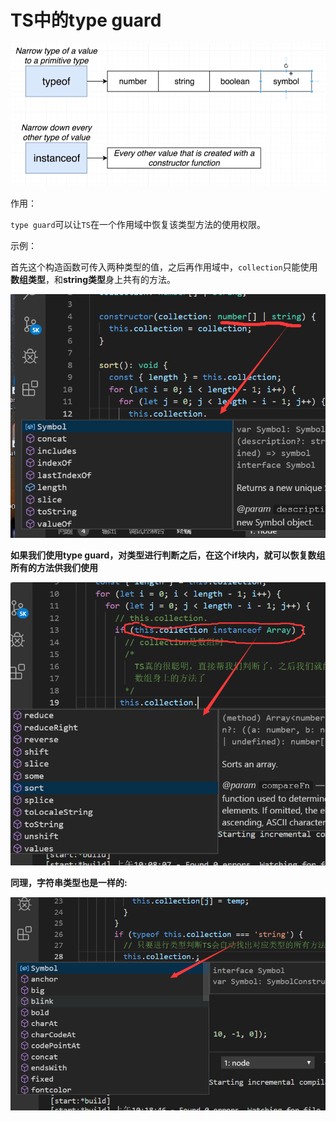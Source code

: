 # TS中的type guard

![9-type-guard](../../前端图片/typescript/9-type-guard.PNG)

作用：

`type guard`可以让`TS`在一个作用域中恢复该类型方法的使用权限。



示例：

首先这个构造函数可传入两种类型的值，之后再作用域中，`collection`只能使用**数组类型**，和**string类型**身上共有的方法。

![10-type-guard2](../../前端图片/typescript/10-type-guard2.png)



**如果我们使用type guard，对类型进行判断之后，在这个if块内，就可以恢复数组所有的方法供我们使用**

![11-type-guard3](../../前端图片/typescript/11-type-guard3.png)



**同理，字符串类型也是一样的:**

![12-type-guard4](../../前端图片/typescript/12-type-guard4.png)